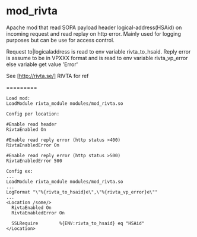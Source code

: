 mod_rivta
=========

Apache mod that read SOPA payload header logical-address(HSAid) on incoming request and read replay <faultstring> on http error.
Mainly used for logging purposes but can be use for access control.

Request to|logicaladdress is read to env variable rivta_to_hsaid.
Reply error is assume to be in VPXXX format and is read to env variable rivta_vp_error else variable get value 'Error' 

See [http://rivta.se/] RIVTA for ref

=========
```
Load mod:
LoadModule rivta_module modules/mod_rivta.so

Config per location:

#Enable read header
RivtaEnabled On

#Enable read reply error (http status >400)
RivtaEnabledError On

#Enable read reply error (http status >500)
RivtaEnabledError 500

Config ex:
...
LoadModule rivta_module modules/mod_rivta.so
...
LogFormat "\"%{rivta_to_hsaid}e\",\"%{rivta_vp_error}e\""
...
<Location /some/>
  RivtaEnabled On
  RivtaEnabledError On
  
  SSLRequire 		%{ENV:rivta_to_hsaid} eq "HSAid"
</Location>
```
